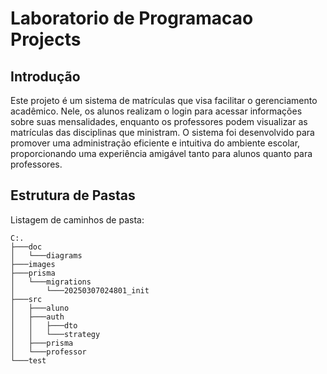 # Laboratorio de Programacao Projects

## Introdução

Este projeto é um sistema de matrículas que visa facilitar o gerenciamento acadêmico. Nele, os alunos realizam o login para acessar informações sobre suas mensalidades, enquanto os professores podem visualizar as matrículas das disciplinas que ministram. O sistema foi desenvolvido para promover uma administração eficiente e intuitiva do ambiente escolar, proporcionando uma experiência amigável tanto para alunos quanto para professores.

## Estrutura de Pastas

Listagem de caminhos de pasta:

```
C:.
├───doc
│   └───diagrams
├───images
├───prisma
│   └───migrations
│       └───20250307024801_init
├───src
│   ├───aluno
│   ├───auth
│   │   ├───dto
│   │   └───strategy
│   ├───prisma
│   └───professor
└───test
```

